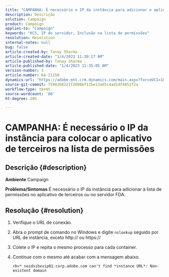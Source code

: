 ```yaml
---
title: "CAMPANHA: É necessário o IP da instância para adicionar o aplicativo de terceiros à lista de permissões"
description: Descrição
solution: Campaign
product: Campaign
applies-to: "Campaign"
keywords: "KCS, IP do servidor, Inclusão na lista de permissões"
resolution: Resolution
internal-notes: null
bug: false
article-created-by: Tanay Sharma .
article-created-date: "1/4/2023 11:30:17 AM"
article-published-by: Tanay Sharma .
article-published-date: "1/4/2023 11:35:05 AM"
version-number: 3
article-number: KA-21150
dynamics-url: "https://adobe-ent.crm.dynamics.com/main.aspx?forceUCI=1&pagetype=entityrecord&etn=knowledgearticle&id=57c7d027-238c-ed11-81ac-6045bd006a22"
source-git-commit: 7598268221f2680bf11be13ad5c4ad1df4851f2a
workflow-type: tm+mt
source-wordcount: '80'
ht-degree: 28%

---
```


# CAMPANHA: É necessário o IP da instância para colocar o aplicativo de terceiros na lista de permissões

## Descrição {#description}

<b>Ambiente</b>
Campaign


<b>Problema/Sintomas</b>
É necessário o IP da instância para adicionar à lista de permissões no aplicativo de terceiros ou no servidor FDA.


## Resolução {#resolution}


1. Verifique o URL de conexão.
2. Abra o prompt de comando no Windows e digite `nslookup` seguido por URL de instância, exceto http:// ou https://
3. Colete o IP e repita o mesmo processo para cada container.
4. Continue com o mesmo até acabar com a mensagem abaixo.

   `<b>* noidsibxvip01.corp.adobe.com can't find *instance URL*: Non-existent domain`

